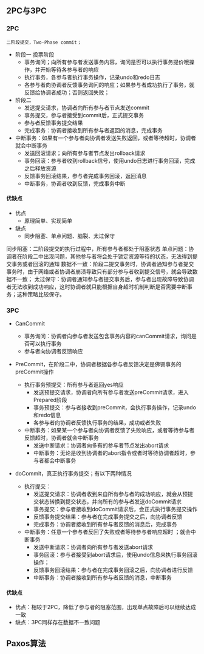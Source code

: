 ## 2PC与3PC

### 2PC
	二阶段提交，Two-Phase commit；
- 阶段一 投票阶段
	- 事务询问；向所有参与者发送事务内容，询问是否可以执行事务提价哦操作，并开始等待各参与者的响应
	- 执行事务，各参与者执行事务操作，记录undo和redo日志
	- 各参与者向协调者反馈事务询问的响应；如果参与者成功执行了事务，就反馈给协调者成功；否则返回失败；
- 阶段二
	- 发送提交请求，协调者向所有参与者节点发送commit
	- 事务提交，参与者接受到commit后，正式提交事务
	- 参与者反馈事务提交结果
	- 完成事务：协调者接收到所有参与者返回的消息，完成事务
- 中断事务：如果有一个参与者向协调者发送失败返回，或者等待超时，协调者就会中断事务
	- 发送回滚请求；向所有参与者节点发出rollback请求
	- 事务回滚：参与者收到rollback信号，使用undo日志进行事务回滚，完成之后释放资源
	- 反馈事务回滚结果，参与者完成事务回滚，返回消息
	- 中断事务，协调者收到反馈，完成事务中断

#### 优缺点
- 优点
	- 原理简单、实现简单
- 缺点
	- 同步阻塞、单点问题、脑裂、太过保守

同步阻塞：二阶段提交的执行过程中，所有参与者都处于阻塞状态
单点问题：协调者在阶段二中出现问题，其他参与者将会处于锁定资源等待的状态，无法得到提交事务或者回滚的通知
数据不一致：阶段二提交事务时，协调者通知参与者提交事务时，由于网络或者协调者崩溃导致只有部分参与者收到提交信号，就会导致数据不一致；
太过保守：协调者通知参与者提交事务后，参与者出现故障导致协调者无法收到成功响应，这时协调者就只能根据自身超时机制判断是否需要中断事务；这种策略比较保守。

### 3PC
- CanCommit
	- 事务询问：协调者向参与者发送包含事务内容的canCommit请求，询问是否可以执行事务
	- 参与者向协调者反馈响应

- PreCommit，在阶段二中，协调者根据各参与者反馈决定是佛铏事务的preCommit操作
	- 执行事务预提交：所有参与者返回yes响应
		- 发送预提交请求，协调者向所有参与者发送preCommit请求，进入Prepared阶段
		- 事务预提交：参与者接收到preCommit，会执行事务操作，记录undo和redo信息
		- 各参与者向协调者反馈执行事务的结果，成功或者失败
	- 中断事务：如果某一个参与者向协调者反馈了失败响应，或者等待参与者反馈超时，协调者就会中断事务
		- 发送中断请求：协调者向多有的参与者节点发出abort请求
		- 中断事务：无论是收到协调者的abort指令或者时等待协调者超时，参与者都会中断事务

- doCommit，真正执行事务提交；有以下两种情况
	- 执行提交：
		- 发送提交请求：协调者收到来自所有参与者的成功响应，就会从预提交状态转换到提交状态，并向所有的参与者发送doCommit请求
		- 事务提交：参与者接收到doCommit请求后，会正式执行事务提交操作
		- 反馈事务提交结果：参与者在完成事务提交之后，向协调者反馈
		- 完成事务：协调者接收到所有参与者反馈的消息后，完成事务
	- 中断事务：任意一个参与者反回了失败或者等待参与者响应超时 ；就会中断事务
		- 发送中断请求：协调者向所有参与者发送abort请求
		- 事务回滚：参与者接受到abort请求后，使用undo信息来执行事务回滚操作；
		- 反馈事务回滚结果：参与者在完成事务回滚之后，向协调者进行反馈
		- 中断事务：协调者接收到所有参与者反馈的消息，中断事务

#### 优缺点
- 优点：相较于2PC，降低了参与者的阻塞范围，出现单点故障后可以继续达成一致
- 缺点：3PC同样存在数据不一致问题

## Paxos算法



